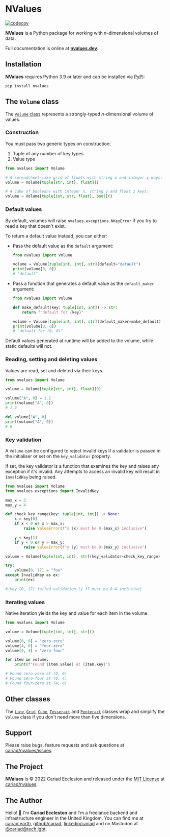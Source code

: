 # NValues

[![codecov](https://codecov.io/gh/cariad/nvalues/branch/main/graph/badge.svg?token=Qj6KxDEoVA)](https://codecov.io/gh/cariad/nvalues)

**NValues** is a Python package for working with _n_-dimensional volumes of data.

Full documentation is online at **[nvalues.dev](https://nvalues.dev)**.

## Installation

**NValues** requires Python 3.9 or later and can be installed via [PyPI](https://pypi.org/project/nvalues/):

```console
pip install nvalues
```

## The `Volume` class

The [`Volume` class](https://nvalues.dev/volume) represents a strongly-typed _n_-dimensional volume of values.

### Construction

You must pass two generic types on construction:

1. Tuple of any number of key types
2. Value type

```python
from nvalues import Volume

# A spreadsheet-like grid of floats with string x and integer y keys:
volume = Volume[tuple[str, int], float]()

# A cube of booleans with integer x, string y and float z keys:
volume = Volume[tuple[int, str, float], bool]()
```

### Default values

By default, volumes will raise `nvalues.exceptions.NKeyError` if you try to read a key that doesn't exist.

To return a default value instead, you can either:

- Pass the default value as the `default` argument:

    ```python
    from nvalues import Volume

    volume = Volume[tuple[int, int], str](default="default")
    print(volume[0, 0])
    # "default"
    ```

- Pass a function that generates a default value as the `default_maker` argument:

    ```python
    from nvalues import Volume

    def make_default(key: tuple[int, int]) -> str:
        return f"default for {key}"

    volume = Volume[tuple[int, int], str](default_maker=make_default)
    print(volume[0, 0])
    # "default for (0, 0)"
    ```

Default values generated at runtime will be added to the volume, while static defaults will not.

### Reading, setting and deleting values

Values are read, set and deleted via their keys.

```python
from nvalues import Volume

volume = Volume[tuple[str, int], float](0)

volume["A", 0] = 1.2
print(volume["A", 0])
# 1.2

del volume["A", 0]
print(volume["A", 0])
# 0
```

### Key validation

A `Volume` can be configured to reject invalid keys if a validator is passed in the initialiser or set on the `key_validator` property.

If set, the key validator is a function that examines the key and raises any exception if it's invalid. Any attempts to access an invalid key will result in `InvalidKey` being raised.

```python
from nvalues import Volume
from nvalues.exceptions import InvalidKey

max_x = 3
max_y = 4

def check_key_range(key: tuple[int, int]) -> None:
    x = key[0]
    if x < 0 or x > max_x:
        raise ValueError(f"x {x} must be 0-{max_x} inclusive")

    y = key[1]
    if y < 0 or y > max_y:
        raise ValueError(f"y {y} must be 0-{max_y} inclusive")

volume = Volume[tuple[int, int], str](key_validator=check_key_range)

try:
    volume[0, 17] = "foo"
except InvalidKey as ex:
    print(ex)

# Key (0, 17) failed validation (y 17 must be 0-4 inclusive)
```

### Iterating values

Native iteration yields the key and value for each item in the volume.

```python
from nvalues import Volume

volume = Volume[tuple[int, int], str]()

volume[0, 0] = "zero-zero"
volume[4, 0] = "four-zero"
volume[0, 4] = "zero-four"

for item in volume:
    print(f"Found {item.value} at {item.key}")

# Found zero-zero at (0, 0)
# Found zero-four at (0, 4)
# Found four-zero at (4, 0)
```

## Other classes

The [`Line`](https://nvalues.dev/line/), [`Grid`](https://nvalues.dev/grid/), [`Cube`](https://nvalues.dev/cube/), [`Tesseract`](https://nvalues.dev/tesseract/) and [`Penteract`](https://nvalues.dev/penteract/) classes wrap and simplify the `Volume` class if you don't need more than five dimensions.

## Support

Please raise bugs, feature requests and ask questions at [cariad/nvalues/issues](https://github.com/cariad/nvalues/issues).

## The Project

**NValues** is &copy; 2022 Cariad Eccleston and released under the [MIT License](https://github.com/cariad/nvalues/blob/main/LICENSE) at [cariad/nvalues](https://github.com/cariad/nvalues).

## The Author

Hello! 👋 I'm **Cariad Eccleston** and I'm a freelance backend and infrastructure engineer in the United Kingdom. You can find me at [cariad.earth](https://cariad.earth), [github/cariad](https://github.com/cariad), [linkedin/cariad](https://linkedin.com/in/cariad) and on Mastodon at [@cariad@tech.lgbt](https://tech.lgbt/@cariad).

